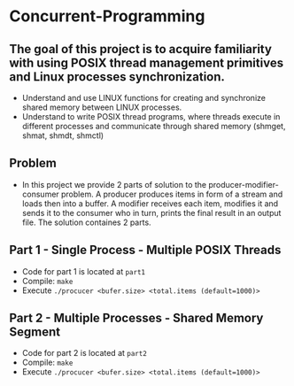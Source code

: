 # Concurrent-Programming

## The goal of this project is to acquire familiarity with using POSIX thread management primitives and Linux processes synchronization.
- Understand and use LINUX functions for creating and synchronize shared memory between LINUX processes.
- Understand to write POSIX thread programs, where threads execute in different processes and communicate through shared memory (shmget, shmat, shmdt, shmctl)

## Problem
- In this project we provide 2 parts of solution to the producer-modifier-consumer problem. A producer produces items in form of a stream and loads then into a buffer. A modifier receives each item, modifies it and sends it to the consumer who in turn, prints the final result in an output file. The solution containes 2 parts.

## Part 1 - Single Process - Multiple POSIX Threads
- Code for part 1 is located at `part1`
- Compile: `make`
- Execute `./procucer <bufer.size> <total.items (default=1000)>`

## Part 2 - Multiple Processes - Shared Memory Segment
- Code for part 2 is located at `part2`
- Compile: `make`
- Execute `./procucer <bufer.size> <total.items (default=1000)>`
